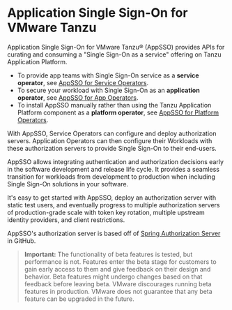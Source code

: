 # Application Single Sign-On for VMware Tanzu

Application Single Sign-On for VMware Tanzu® (AppSSO) provides APIs for curating and consuming a "Single
Sign-On as a service" offering on Tanzu Application Platform.

- To provide app teams with Single Sign-On service as a **service operator**, see [AppSSO for Service Operators](https://docs.vmware.com/en/Application-Single-Sign-On-for-VMware-Tanzu/1.0.0-beta/appsso-1.0.0-beta/GUID-service-operators-index.html).
- To secure your workload with Single Sign-On as an **application operator**, see [AppSSO for App Operators](https://docs.vmware.com/en/Application-Single-Sign-On-for-VMware-Tanzu/1.0.0-beta/appsso-1.0.0-beta/GUID-app-operators-index.html).
- To install AppSSO manually rather than using the Tanzu Application Platform component as a **platform operator**, see [AppSSO for Platform Operators](https://docs.vmware.com/en/Application-Single-Sign-On-for-VMware-Tanzu/1.0.0-beta/appsso-1.0.0-beta/GUID-platform-operators-index.html).

With AppSSO, Service Operators can configure and deploy authorization servers. Application Operators can then
configure their Workloads with these authorization servers to provide Single Sign-On to their end-users.

AppSSO allows integrating authentication and authorization decisions early in the software development and release
life cycle. It provides a seamless transition for workloads from development to production when including Single Sign-On solutions in your software.

It's easy to get started with AppSSO, deploy an authorization server with static test users, and eventually progress to
multiple authorization servers of production-grade scale with token key rotation, multiple upstream identity providers, 
and client restrictions.

AppSSO's authorization server is based off
of [Spring Authorization Server](https://github.com/spring-projects/spring-authorization-server) in GitHub.

> **Important:** The functionality of beta features is tested, but performance is not. Features enter the beta 
>stage for customers to gain early access to them and give feedback on their design and behavior. Beta features might 
>undergo changes based on that feedback before leaving beta. VMware discourages running beta features in production. 
>VMware does not guarantee that any beta feature can be upgraded in the future.
